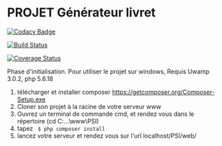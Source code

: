 # PROJET Générateur livret

[![Codacy Badge](https://api.codacy.com/project/badge/Grade/f4d7cb3db2cd4fb6a2080249564ca123)](https://www.codacy.com/app/davidmeimoun/PSI?utm_source=github.com&utm_medium=referral&utm_content=davidmeimoun/PSI&utm_campaign=badger)

[![Build Status](https://travis-ci.org/MamadouBabaMakadji/PSI.svg?branch=master)](https://travis-ci.org/MamadouBabaMakadji/PSI)

[![Coverage Status](https://coveralls.io/repos/github/MamadouBabaMakadji/PSI/badge.png?branch=master)](https://coveralls.io/github/MamadouBabaMakadji/PSI?branch=master)

Phase d'initialisation.
Pour utiliser le projet sur windows, Requis Uwamp 3.0.2, php 5.6.18
1) télécharger et installer composer https://getcomposer.org/Composer-Setup.exe
2) Cloner son projet à la racine de votre serveur www
3) Ouvrez un terminal de commande cmd, et rendez vous dans le répertoire (cd C:\...\www\PSI)
4) tapez
``` $ php composer install```
5) lancez votre serveur et rendez vous sur l'url localhost/PSI/web/
